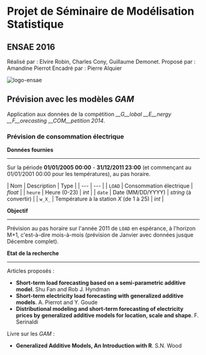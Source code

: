 # Projet de Séminaire de Modélisation Statistique 
## ENSAE 2016

Réalisé par : Elvire Robin, Charles Cony, Guillaume Demonet.
Proposé par : Amandine Pierrot
Encadré par : Pierre Alquier

![logo-ensae](https://upload.wikimedia.org/wikipedia/commons/2/22/ENSAE_logo_developpe.jpg)

## Prévision avec les modèles _GAM_

Application aux données de la compétition *__G__lobal __E__nergy __F__orecasting __COM__petition 2014*.

### Prévision de consommation électrique

__Données fournies__
****

Sur la période __01/01/2005 00:00__ - __31/12/2011 23:00__ (et commençant au 01/01/2001 00:00 pour les températures), au pas horaire.

| Nom | Description | Type |
| --- | --- |
| `LOAD` | Consommation électrique | _float_ |
| `heure` | Heure (0-23) | _int_ |
| `date` | Date (MM/DD/YYYY) | _string_ (à convertir) |
| `w_X_` | Température à la station _X_ (de 1 à 25) | _int_ |

__Objectif__
****

Prévision au pas horaire sur l'année 2011 de `LOAD` en espérance, à l'horizon M+1, c'est-à-dire mois-à-mois (prévision de Janvier avec données jusque Décembre complet).

__Etat de la recherche__
****

Articles proposés :
+ __Short-term load forecasting based on a
semi-parametric additive model__. Shu Fan and Rob J. Hyndman
+ __Short-term electricity load forecasting with
generalized additive models__. A. Pierrot and Y. Goude
+ __Distributional modeling and short-term forecasting of electricity
prices by generalized additive models for location, scale and shape__. F. Serinaldi

Livre sur les _GAM_ :
+ __Generalized Additive Models, An Introduction with R__. S.N. Wood
